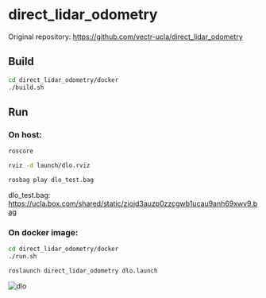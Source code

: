 # direct_lidar_odometry

Original repository: https://github.com/vectr-ucla/direct_lidar_odometry


## Build
```bash
cd direct_lidar_odometry/docker
./build.sh
```

## Run

### On host:
```bash
roscore
```

```bash
rviz -d launch/dlo.rviz
```

```bash
rosbag play dlo_test.bag
```

dlo_test.bag: https://ucla.box.com/shared/static/ziojd3auzp0zzcgwb1ucau9anh69xwv9.bag


### On docker image:
```bash
cd direct_lidar_odometry/docker
./run.sh

roslaunch direct_lidar_odometry dlo.launch
```

![dlo](https://user-images.githubusercontent.com/31344317/174030856-22c189a8-cdbc-4824-8931-09e3a3fe2be6.gif)
